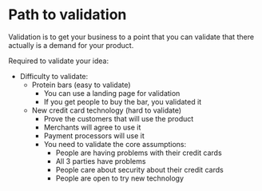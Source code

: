 # Path to validation

Validation is to get your business to a point that you can validate that there actually is a demand for your product.

Required to validate your idea:
- Difficulty to validate:
    - Protein bars (easy to validate)
        - You can use a landing page for validation
        - If you get people to buy the bar, you validated it
    - New credit card technology (hard to validate)
        - Prove the customers that will use the product
        - Merchants will agree to use it
        - Payment processors will use it
        - You need to validate the core assumptions:
            - People are having problems with their credit cards
            - All 3 parties have problems
            - People care about security about their credit cards
            - People are open to try new technology
